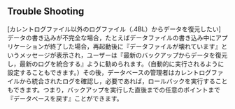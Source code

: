 Trouble Shooting
---
[カレントログファイル以外のログファイル（.4BL）からデータを復元したい]
データの書き込みが不完全な場合，たとえばデータファイルの書き込み中にアプリケーションが終了した場合，再起動後に『データファイルが壊れています』というメッセージが表示され，ユーザーは『最新のバックアップからデータを復元し，最新のログを統合する』ように勧められます。（自動的に実行されるように設定することもできます。）その後，データベースの管理者はカレントログファイルから統合されたログを確認し，必要であれば，ロールバックを実行することもできます。つまり，バックアップを実行した直後までの任意のポイントまで『データベースを戻す』ことができます。
